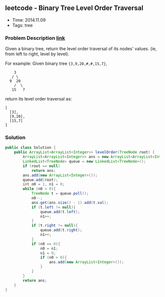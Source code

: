 ## leetcode - Binary Tree Level Order Traversal
- Time: 2014.11.09
- Tags: tree

### Problem Description [link][1]
Given a binary tree, return the level order traversal of its nodes' values. (ie, from left to right, level by level).

For example:
Given binary tree `{3,9,20,#,#,15,7}`,
```
    3
   / \
  9  20
    /  \
   15   7
```
return its level order traversal as:
```
[
  [3],
  [9,20],
  [15,7]
]
```

### Solution
```java
public class Solution {
    public ArrayList<ArrayList<Integer>> levelOrder(TreeNode root) {
        ArrayList<ArrayList<Integer>> ans = new ArrayList<ArrayList<Integer>>();
        LinkedList<TreeNode> queue = new LinkedList<TreeNode>();
        if (root == null)
            return ans;
        ans.add(new ArrayList<Integer>());
        queue.add(root);
        int n0 = 1, n1 = 0;
        while (n0 > 0){
            TreeNode t = queue.poll();
            n0--;
            ans.get(ans.size() - 1).add(t.val);
            if (t.left != null){
                queue.add(t.left);
                n1++;
            }
            if (t.right != null){
                queue.add(t.right);
                n1++;
            }
            if (n0 == 0){
                n0 = n1;
                n1 = 0;
                if (n0 > 0){
                    ans.add(new ArrayList<Integer>());
                }
            }
        }
        return ans;
    }
}
```

[1]: https://oj.leetcode.com/problems/binary-tree-level-order-traversal/ "binary-tree-level-order-traversal"

